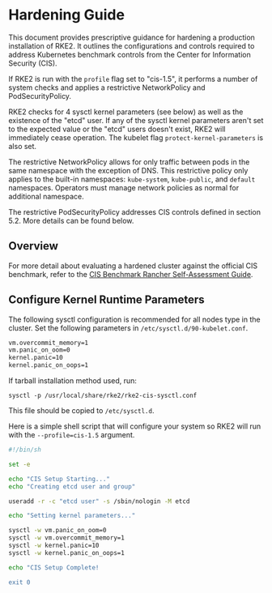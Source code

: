 # Hardening Guide

This document provides prescriptive guidance for hardening a production installation of RKE2. It outlines the configurations and controls required to address Kubernetes benchmark controls from the Center for Information Security (CIS).

If RKE2 is run with the `profile` flag set to "cis-1.5", it performs a number of system checks and applies a restrictive NetworkPolicy and PodSecurityPolicy. 

RKE2 checks for 4 sysctl kernel parameters (see below) as well as the existence of the "etcd" user. If any of the sysctl kernel parameters aren't set to the expected value or the "etcd" users doesn't exist, RKE2 will immediately cease operation. The kubelet flag `protect-kernel-parameters` is also set.

The restrictive NetworkPolicy allows for only traffic between pods in the same namespace with the exception of DNS. This restrictive policy only applies to the built-in namespaces: `kube-system`, `kube-public`, and `default` namespaces. Operators must manage network policies as normal for additional namespace.

The restrictive PodSecurityPolicy addresses CIS controls defined in section 5.2. More details can be found below.

## Overview

For more detail about evaluating a hardened cluster against the official CIS benchmark, refer to the [CIS Benchmark Rancher Self-Assessment Guide](cis_self_assessment.md).

## Configure Kernel Runtime Parameters

The following sysctl configuration is recommended for all nodes type in the cluster. Set the following parameters in `/etc/sysctl.d/90-kubelet.conf`.

```sh
vm.overcommit_memory=1
vm.panic_on_oom=0
kernel.panic=10
kernel.panic_on_oops=1
```

If tarball installation method used, run:

`sysctl -p /usr/local/share/rke2/rke2-cis-sysctl.conf`

This file should be copied to `/etc/sysctl.d`.

Here is a simple shell script that will configure your system so RKE2 will run with the `--profile=cis-1.5` argument.

```bash
#!/bin/sh

set -e

echo "CIS Setup Starting..."
echo "Creating etcd user and group"

useradd -r -c "etcd user" -s /sbin/nologin -M etcd

echo "Setting kernel parameters..."

sysctl -w vm.panic_on_oom=0
sysctl -w vm.overcommit_memory=1
sysctl -w kernel.panic=10
sysctl -w kernel.panic_on_oops=1

echo "CIS Setup Complete!

exit 0
```
